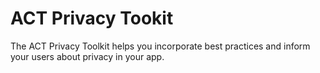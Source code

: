 ACT Privacy Tookit
==================

The ACT Privacy Toolkit helps you incorporate best practices and inform your users about privacy in your app.

